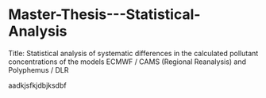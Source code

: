 # Master-Thesis---Statistical-Analysis
Title: Statistical analysis of systematic differences in the calculated pollutant concentrations of the models ECMWF / CAMS (Regional Reanalysis) and Polyphemus / DLR

aadkjsfkjdbjksdbf
